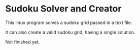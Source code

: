 # Sudoku Solver and Creator

This linux program solves a sudoku grid passed in a text file.

It can also create a valid sudoku grid, having a single solution.

Not finished yet.
